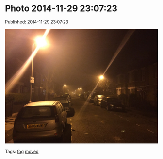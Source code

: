
# Photo 2014-11-29 23:07:23

Published: 2014-11-29 23:07:23

![](103926554592-0.jpg)

Tags: [fog](tag-fog.md) [moved](tag-moved.md)
